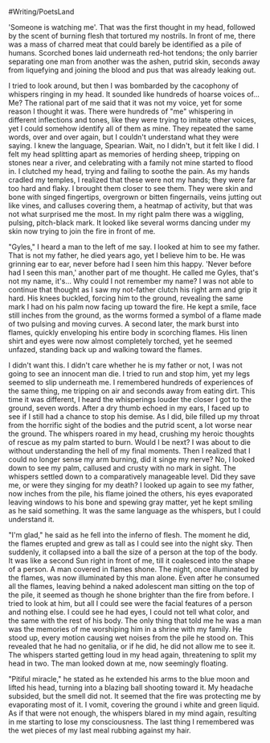 #Writing/PoetsLand 

'Someone is watching me'. That was the first thought in my head, followed by the scent of burning flesh that tortured my nostrils. In front of me, there was a mass of charred meat that could barely be identified as a pile of humans. Scorched bones laid underneath red-hot tendons; the only barrier separating one man from another was the ashen, putrid skin, seconds away from liquefying and joining the blood and pus that was already leaking out.

I tried to look around, but then I was bombarded by the cacophony of whispers ringing in my head. It sounded like hundreds of hoarse voices of… Me? The rational part of me said that it was not my voice, yet for some reason I thought it was. There were hundreds of "me" whispering in different inflections and tones, like they were trying to imitate other voices, yet I could somehow identify all of them as mine. They repeated the same words, over and over again, but I couldn't understand what they were saying. I knew the language, Spearian. Wait, no I didn't, but it felt like I did. I felt my head splitting apart as memories of herding sheep, tripping on stones near a river, and celebrating with a family not mine started to flood in. I clutched my head, trying and failing to soothe the pain. As my hands cradled my temples, I realized that these were not my hands; they were far too hard and flaky. I brought them closer to see them. They were skin and bone with singed fingertips, overgrown or bitten fingernails, veins jutting out like vines, and calluses covering them, a heatmap of activity, but that was not what surprised me the most. In my right palm there was a wiggling, pulsing, pitch-black mark. It looked like several worms dancing under my skin now trying to join the fire in front of me. 

"Gyles," I heard a man to the left of me say. I looked at him to see my father. That is not my father, he died years ago, yet I believe him to be. He was grinning ear to ear, never before had I seen him this happy. 'Never before had I seen this man,' another part of me thought. He called me Gyles, that's not my name, it's… Why could I not remember my name? I was not able to continue that thought as I saw my not-father clutch his right arm and grip it hard. His knees buckled, forcing him to the ground, revealing the same mark I had on his palm now facing up toward the fire. He kept a smile, face still inches from the ground, as the worms formed a symbol of a flame made of two pulsing and moving curves. A second later, the mark burst into flames, quickly enveloping his entire body in scorching flames. His linen shirt and eyes were now almost completely torched, yet he seemed unfazed, standing back up and walking toward the flames.  

I didn't want this. I didn't care whether he is my father or not, I was not going to see an innocent man die. I tried to run and stop him, yet my legs seemed to slip underneath me. I remembered hundreds of experiences of the same thing, me tripping on air and seconds away from eating dirt. This time it was different, I heard the whisperings louder the closer I got to the ground, seven words. After a dry thumb echoed in my ears, I faced up to see if I still had a chance to stop his demise. As I did, bile filled up my throat from the horrific sight of the bodies and the putrid scent, a lot worse near the ground. The whispers roared in my head, crushing my heroic thoughts of rescue as my palm started to burn. Would I be next? I was about to die without understanding the hell of my final moments. Then I realized that I could no longer sense my arm burning, did it singe my nerve? No, I looked down to see my palm, callused and crusty with no mark in sight. The whispers settled down to a comparatively manageable level. Did they save me, or were they singing for my death? I looked up again to see my father, now inches from the pile, his flame joined the others, his eyes evaporated leaving windows to his bone and spewing gray matter, yet he kept smiling as he said something. It was the same language as the whispers, but I could understand it. 

"I'm glad," he said as he fell into the inferno of flesh. The moment he did, the flames erupted and grew as tall as I could see into the night sky. Then suddenly, it collapsed into a ball the size of a person at the top of the body. It was like a second Sun right in front of me, till it coalesced into the shape of a person. A man covered in flames shone. The night, once illuminated by the flames, was now illuminated by this man alone. Even after he consumed all the flames, leaving behind a naked adolescent man sitting on the top of the pile, it seemed as though he shone brighter than the fire from before. I tried to look at him, but all I could see were the facial features of a person and nothing else. I could see he had eyes, I could not tell what color, and the same with the rest of his body. The only thing that told me he was a man was the memories of me worshiping him in a shrine with my family. He stood up, every motion causing wet noises from the pile he stood on. This revealed that he had no genitalia, or if he did, he did not allow me to see it. The whispers started getting loud in my head again, threatening to split my head in two. The man looked down at me, now seemingly floating.   

"Pitiful miracle," he stated as he extended his arms to the blue moon and lifted his head, turning into a blazing ball shooting toward it. My headache subsided, but the smell did not. It seemed that the fire was protecting me by evaporating most of it. I vomit, covering the ground i white and green liquid. As if that were not enough, the whispers blared in my mind again, resulting in me starting to lose my consciousness. The last thing I remembered was the wet pieces of my last meal rubbing against my hair.
